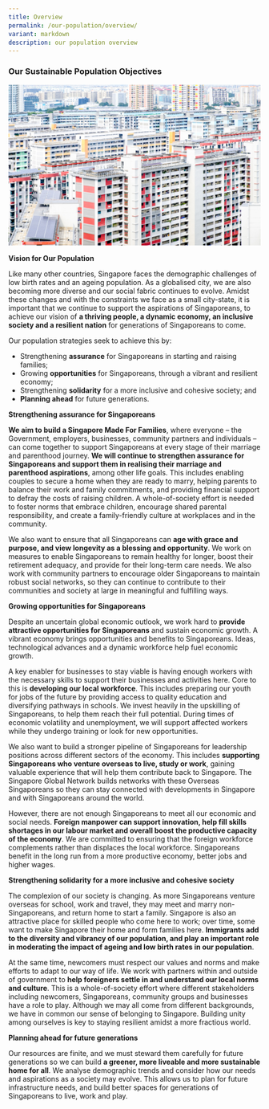 ```yaml
---
title: Overview
permalink: /our-population/overview/
variant: markdown
description: our population overview
---
```

### Our Sustainable Population Objectives

![Public housing in Singapore, image by iStock](/images/stock-image-10.jpg)

**Vision for Our Population**

Like many other countries, Singapore faces the demographic challenges of low birth rates and an ageing population. As a globalised city, we are also becoming more diverse and our social fabric continues to evolve. Amidst these changes and with the constraints we face as a small city-state, it is important that we continue to support the aspirations of Singaporeans, to achieve our vision of **a thriving people, a dynamic economy, an inclusive society and a resilient nation** for generations of Singaporeans to come.

Our population strategies seek to achieve this by: 
* Strengthening **assurance** for Singaporeans in starting and raising families; 
* Growing **opportunities** for Singaporeans, through a vibrant and resilient economy; 
* Strengthening **solidarity** for a more inclusive and cohesive society; and 
* **Planning ahead** for future generations. 

**Strengthening assurance for Singaporeans**

**We aim to build a Singapore Made For Families**, where everyone – the Government, employers, businesses, community partners and individuals – can come together to support Singaporeans at every stage of their marriage and parenthood journey. **We will continue to strengthen assurance for Singaporeans and support them in realising their marriage and parenthood aspirations**, among other life goals. This includes enabling couples to secure a home when they are ready to marry, helping parents to balance their work and family commitments, and providing financial support to defray the costs of raising children. A whole-of-society effort is needed to foster norms that embrace children, encourage shared parental responsibility, and create a family-friendly culture at workplaces and in the community.  

We also want to ensure that all Singaporeans can **age with grace and purpose, and view longevity as a blessing and opportunity**. We work on measures to enable Singaporeans to remain healthy for longer, boost their retirement adequacy, and provide for their long-term care needs. We also work with community partners to encourage older Singaporeans to maintain robust social networks, so they can continue to contribute to their communities and society at large in meaningful and fulfilling ways. 

**Growing opportunities for Singaporeans**

Despite an uncertain global economic outlook, we work hard to **provide attractive opportunities for Singaporeans** and sustain economic growth. A vibrant economy brings opportunities and benefits to Singaporeans. Ideas, technological advances and a dynamic workforce help fuel economic growth. 

A key enabler for businesses to stay viable is having enough workers with the necessary skills to support their businesses and activities here. Core to this is **developing our local workforce**. This includes preparing our youth for jobs of the future by providing access to quality education and diversifying pathways in schools. We invest heavily in the upskilling of Singaporeans, to help them reach their full potential. During times of economic volatility and unemployment, we will support affected workers while they undergo training or look for new opportunities. 

We also want to build a stronger pipeline of Singaporeans for leadership positions across different sectors of the economy. This includes **supporting Singaporeans who venture overseas to live, study or work**, gaining valuable experience that will help them contribute back to Singapore. The Singapore Global Network builds networks with these Overseas Singaporeans so they can stay connected with developments in Singapore and with Singaporeans around the world.

However, there are not enough Singaporeans to meet all our economic and social needs. **Foreign manpower can support innovation, help fill skills shortages in our labour market and overall boost the productive capacity of the economy**. We are committed to ensuring that the foreign workforce complements rather than displaces the local workforce. Singaporeans benefit in the long run from a more productive economy, better jobs and higher wages. 

**Strengthening solidarity for a more inclusive and cohesive society**

The complexion of our society is changing. As more Singaporeans venture overseas for school, work and travel, they may meet and marry non-Singaporeans, and return home to start a family. Singapore is also an attractive place for skilled people who come here to work; over time, some want to make Singapore their home and form families here. **Immigrants add to the diversity and vibrancy of our population, and play an important role in moderating the impact of ageing and low birth rates in our population**. 

At the same time, newcomers must respect our values and norms and make efforts to adapt to our way of life. We work with partners within and outside of government to **help foreigners settle in and understand our local norms and culture**. This is a whole-of-society effort where different stakeholders including newcomers, Singaporeans, community groups and businesses have a role to play. Although we may all come from different backgrounds, we have in common our sense of belonging to Singapore. Building unity among ourselves is key to staying resilient amidst a more fractious world.

**Planning ahead for future generations**

Our resources are finite, and we must steward them carefully for future generations so we can build **a greener, more liveable and more sustainable home for all**. We analyse demographic trends and consider how our needs and aspirations as a society may evolve. This allows us to plan for future infrastructure needs, and build better spaces for generations of Singaporeans to live, work and play.